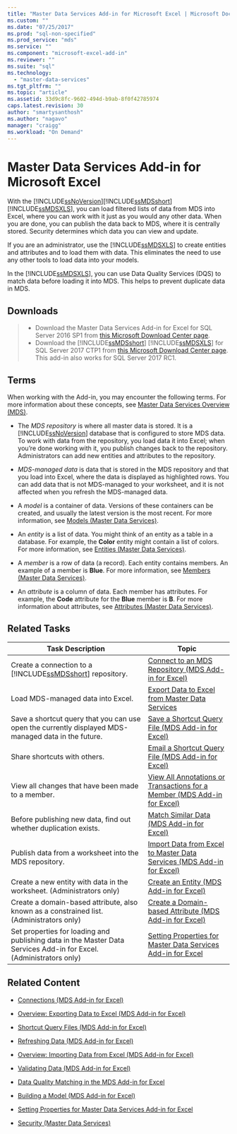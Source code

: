 ```yaml
---
title: "Master Data Services Add-in for Microsoft Excel | Microsoft Docs"
ms.custom: ""
ms.date: "07/25/2017"
ms.prod: "sql-non-specified"
ms.prod_service: "mds"
ms.service: ""
ms.component: "microsoft-excel-add-in"
ms.reviewer: ""
ms.suite: "sql"
ms.technology: 
  - "master-data-services"
ms.tgt_pltfrm: ""
ms.topic: "article"
ms.assetid: 33d9c8fc-9602-494d-b9ab-8f0f42785974
caps.latest.revision: 30
author: "smartysanthosh"
ms.author: "nagavo"
manager: "craigg"
ms.workload: "On Demand"
---
```

# Master Data Services Add-in for Microsoft Excel
  With the [!INCLUDE[ssNoVersion](../../includes/ssnoversion-md.md)][!INCLUDE[ssMDSshort](../../includes/ssmdsshort-md.md)][!INCLUDE[ssMDSXLS](../../includes/ssmdsxls-md.md)], you can load filtered lists of data from MDS into Excel, where you can work with it just as you would any other data. When you are done, you can publish the data back to MDS, where it is centrally stored. Security determines which data you can view and update.  
  
 If you are an administrator, use the [!INCLUDE[ssMDSXLS](../../includes/ssmdsxls-md.md)] to create entities and attributes and to load them with data. This eliminates the need to use any other tools to load data into your models.  
  
 In the [!INCLUDE[ssMDSXLS](../../includes/ssmdsxls-md.md)], you can use Data Quality Services (DQS) to match data before loading it into MDS. This helps to prevent duplicate data in MDS.  

## Downloads 
>*  Download the Master Data Services Add-in for Excel for SQL Server 2016 SP1 from [this Microsoft Download Center page](https://go.microsoft.com/fwlink/?linkid=836866). 
>* Download the [!INCLUDE[ssMDSshort](../../includes/ssmdsshort-md.md)] [!INCLUDE[ssMDSXLS](../../includes/ssmdsxls-md.md)] for SQL Server 2017 CTP1 from [this Microsoft Download Center page](https://go.microsoft.com/fwlink/?linkid=836867). This add-in also works for SQL Server 2017 RC1.

 
  
## Terms  
 When working with the Add-in, you may encounter the following terms. For more information about these concepts, see [Master Data Services Overview &#40;MDS&#41;](../../master-data-services/master-data-services-overview-mds.md).  
  
-   The *MDS repository* is where all master data is stored. It is a [!INCLUDE[ssNoVersion](../../includes/ssnoversion-md.md)] database that is configured to store MDS data. To work with data from the repository, you load data it into Excel; when you’re done working with it, you publish changes back to the repository. Administrators can add new entities and attributes to the repository.  
  
-   *MDS-managed data* is data that is stored in the MDS repository and that you load into Excel, where the data is displayed as highlighted rows. You can add data that is not MDS-managed to your worksheet, and it is not affected when you refresh the MDS-managed data.  
  
-   A *model* is a container of data. Versions of these containers can be created, and usually the latest version is the most recent. For more information, see [Models &#40;Master Data Services&#41;](../../master-data-services/models-master-data-services.md).  
  
-   An *entity* is a list of data. You might think of an entity as a table in a database. For example, the **Color** entity might contain a list of colors. For more information, see [Entities &#40;Master Data Services&#41;](../../master-data-services/entities-master-data-services.md).  
  
-   A *member* is a row of data (a record). Each entity contains members. An example of a member is **Blue**. For more information, see [Members &#40;Master Data Services&#41;](../../master-data-services/members-master-data-services.md).  
  
-   An *attribute* is a column of data. Each member has attributes. For example, the **Code** attribute for the **Blue** member is **B**. For more information about attributes, see [Attributes &#40;Master Data Services&#41;](../../master-data-services/attributes-master-data-services.md).  
  
## Related Tasks  
  
|Task Description|Topic|  
|----------------------|-----------|  
|Create a connection to a [!INCLUDE[ssMDSshort](../../includes/ssmdsshort-md.md)] repository.|[Connect to an MDS Repository &#40;MDS Add-in for Excel&#41;](../../master-data-services/microsoft-excel-add-in/connect-to-an-mds-repository-mds-add-in-for-excel.md)|  
|Load MDS-managed data into Excel.|[Export Data to Excel from Master Data Services](../../master-data-services/microsoft-excel-add-in/export-data-to-excel-from-master-data-services.md)|  
|Save a shortcut query that you can use open the currently displayed MDS-managed data in the future.|[Save a Shortcut Query File &#40;MDS Add-in for Excel&#41;](../../master-data-services/microsoft-excel-add-in/save-a-shortcut-query-file-mds-add-in-for-excel.md)|  
|Share shortcuts with others.|[Email a Shortcut Query File &#40;MDS Add-in for Excel&#41;](../../master-data-services/microsoft-excel-add-in/email-a-shortcut-query-file-mds-add-in-for-excel.md)|  
|View all changes that have been made to a member.|[View All Annotations or Transactions for a Member &#40;MDS Add-in for Excel&#41;](../../master-data-services/microsoft-excel-add-in/view-all-annotations-or-transactions-for-a-member-mds-add-in-for-excel.md)|  
|Before publishing new data, find out whether duplication exists.|[Match Similar Data &#40;MDS Add-in for Excel&#41;](../../master-data-services/microsoft-excel-add-in/match-similar-data-mds-add-in-for-excel.md)|  
|Publish data from a worksheet into the MDS repository.|[Import Data from Excel to Master Data Services &#40;MDS Add-in for Excel&#41;](../../master-data-services/microsoft-excel-add-in/import-data-from-excel-to-master-data-services-mds-add-in-for-excel.md)|  
|Create a new entity with data in the worksheet. (Administrators only)|[Create an Entity &#40;MDS Add-in for Excel&#41;](../../master-data-services/microsoft-excel-add-in/create-an-entity-mds-add-in-for-excel.md)|  
|Create a domain-based attribute, also known as a constrained list. (Administrators only)|[Create a Domain-based Attribute &#40;MDS Add-in for Excel&#41;](../../master-data-services/microsoft-excel-add-in/create-a-domain-based-attribute-mds-add-in-for-excel.md)|  
|Set properties for loading and publishing data in the Master Data Services Add-in for Excel. (Administrators only)|[Setting Properties for Master Data Services Add-in for Excel](../../master-data-services/microsoft-excel-add-in/setting-properties-for-master-data-services-add-in-for-excel.md)|  
  
## Related Content  
  
-   [Connections &#40;MDS Add-in for Excel&#41;](../../master-data-services/microsoft-excel-add-in/connections-mds-add-in-for-excel.md)  
  
-   [Overview: Exporting Data to Excel &#40;MDS Add-in for Excel&#41;](../../master-data-services/microsoft-excel-add-in/overview-exporting-data-to-excel-mds-add-in-for-excel.md)  
  
-   [Shortcut Query Files &#40;MDS Add-in for Excel&#41;](../../master-data-services/microsoft-excel-add-in/shortcut-query-files-mds-add-in-for-excel.md)  
  
-   [Refreshing Data &#40;MDS Add-in for Excel&#41;](../../master-data-services/microsoft-excel-add-in/refreshing-data-mds-add-in-for-excel.md)  
  
-   [Overview: Importing Data from Excel &#40;MDS Add-in for Excel&#41;](../../master-data-services/microsoft-excel-add-in/overview-importing-data-from-excel-mds-add-in-for-excel.md)  
  
-   [Validating Data &#40;MDS Add-in for Excel&#41;](../../master-data-services/microsoft-excel-add-in/validating-data-mds-add-in-for-excel.md)  
  
-   [Data Quality Matching in the MDS Add-in for Excel](../../master-data-services/microsoft-excel-add-in/data-quality-matching-in-the-mds-add-in-for-excel.md)  
  
-   [Building a Model &#40;MDS Add-in for Excel&#41;](../../master-data-services/microsoft-excel-add-in/building-a-model-mds-add-in-for-excel.md)  
  
-   [Setting Properties for Master Data Services Add-in for Excel](../../master-data-services/microsoft-excel-add-in/setting-properties-for-master-data-services-add-in-for-excel.md)  
  
-   [Security &#40;Master Data Services&#41;](../../master-data-services/security-master-data-services.md)  
  
  
